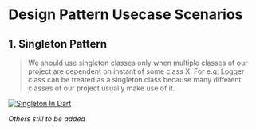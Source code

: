 #  Design Pattern Usecase Scenarios

## 1. Singleton Pattern
> We should use singleton classes only when multiple classes of our project are dependent on instant of some class X. For e.g: Logger class can be treated as a singleton class because many different classes of our project usually make use of it.  


[![Singleton In Dart](https://miro.medium.com/max/875/1*qernQB-UfLn7fDbHdvAh0g.png "Singleton In Dart")](https://medium.com/flutter-community/flutter-design-patterns-1-singleton-437f04e923ce "Singleton In Dart")

*Others still to be added*